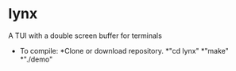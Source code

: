 # lynx
A TUI with a double screen buffer for terminals

- To compile:
*Clone or download repository.
*"cd lynx"
*"make"
*"./demo"
